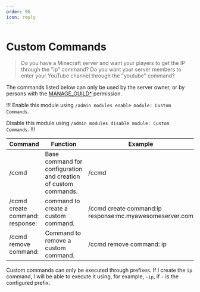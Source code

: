 ```yaml
---
order: 96
icon: reply
---
```


# Custom Commands

> Do you have a Minecraft server and want your players to get the IP through the "ip" command? Do you want your server members to enter your YouTube channel through the "youtube" command?

The commands listed below can only be used by the server owner, or by persons with the [MANAGE_GUILD\*](https://discord.com/developers/docs/topics/permissions) permission.

!!!
Enable this module using `/admin modules enable module: Custom Commands`.

Disable this module using `/admin modules disable module: Custom Commands`.
!!!

| Command                         | Function                                                        | Example                                                 |
| ------------------------------- | --------------------------------------------------------------- | ------------------------------------------------------- |
| /ccmd                           | Base command for configuration and creation of custom commands. | /ccmd                                                   |
| /ccmd create command: response: | command to create a custom command.                             | /ccmd create command:ip response:mc.myawesomeserver.com |
| /ccmd remove command:           | Command to remove a custom command.                             | /ccmd remove command: ip                                |

Custom commands can only be executed through prefixes. If I create the `ip` command, I will be able to execute it using, for example, `-ip`, if `-` is the configured prefix.
